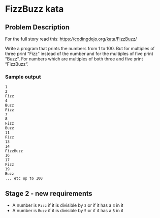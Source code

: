 # FizzBuzz kata

## Problem Description

For the full story read this: <https://codingdojo.org/kata/FizzBuzz/>

Write a program that prints the numbers from 1 to 100. But for multiples of three print “Fizz” instead of the number and for the multiples of five print “Buzz”. For numbers which are multiples of both three and five print “FizzBuzz“.

### Sample output

``` bash
1
2
Fizz
4
Buzz
Fizz
7
8
Fizz
Buzz
11
Fizz
13
14
FizzBuzz
16
17
Fizz
19
Buzz
... etc up to 100
```

## Stage 2 - new requirements

* A number is `Fizz` if it is divisible by `3` or if it has a `3` in it
* A number is `Buzz` if it is divisible by `5` or if it has a `5` in it
